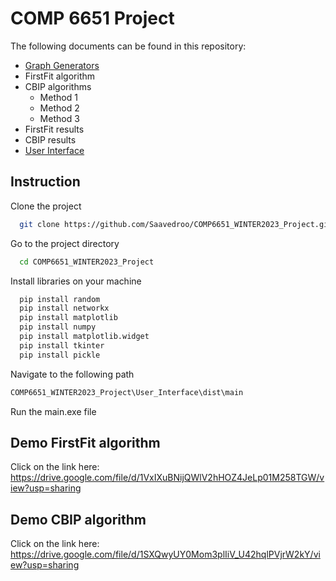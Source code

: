 
# COMP 6651 Project
The following documents can be found in this repository:

- [Graph Generators](https://drive.google.com/drive/folders/1GKZgyKK_-n39zxFB4kSNoQFsEPVx-z6U?usp=sharing)
- FirstFit algorithm
- CBIP algorithms
    - Method 1
    - Method 2
    - Method 3
- FirstFit results
- CBIP results
- [User Interface](https://github.com/Saavedroo/COMP6651_WINTER2023_Project/tree/main/User_Interface)








## Instruction

Clone the project

```bash
  git clone https://github.com/Saavedroo/COMP6651_WINTER2023_Project.git
```

Go to the project directory

```bash
  cd COMP6651_WINTER2023_Project
```

Install libraries on your machine

```bash
  pip install random
  pip install networkx
  pip install matplotlib
  pip install numpy
  pip install matplotlib.widget
  pip install tkinter
  pip install pickle
```
Navigate to the following path
```bash
COMP6651_WINTER2023_Project\User_Interface\dist\main
```
Run the main.exe file

## Demo FirstFit algorithm

Click on the link here:
https://drive.google.com/file/d/1VxIXuBNijQWlV2hHOZ4JeLp01M258TGW/view?usp=sharing

## Demo CBIP algorithm

Click on the link here:
https://drive.google.com/file/d/1SXQwyUY0Mom3plIiV_U42hqlPVjrW2kY/view?usp=sharing